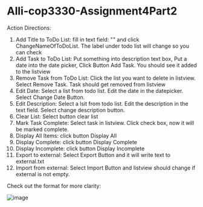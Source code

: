 # Alli-cop3330-Assignment4Part2
Action Directions:
1. Add Title to ToDo List: fill in text field: "" and click ChangeNameOfToDoList. The label under todo list will change so you can check
2. Add Task to ToDo List: Put something into description text box, Put a date into the date picker, Click Button Add Task. You should see it added to the listview
3. Remove Task from ToDo List: Click the list you want to delete in listview. Select Remove Task. Task should get removed from listview
4. Edit Date: Select a list from todo list. Edit the date in the datepicker. Select Change Date Button.
5. Edit Description: Select a lsit from todo list. Edit the description in the text field. Select change description button.
6. Clear List: Select button clear list
7. Mark Task Complete: Select task in listview. Click check box, now it will be marked complete.
8. Display All Items: click button Display All
9. Display Complete: click button Display Complete
10. Display Incomplete: click button Display Incomplete
11. Export to external: Select Export Button and it will write text to external.txt
12. Import from external: Select Import Button and listview should change if external is not empty.

Check out the format for more clarity:

![image](https://user-images.githubusercontent.com/89609699/141860379-74f248cd-c7c0-431d-9e39-f76f92a0c40e.png)


